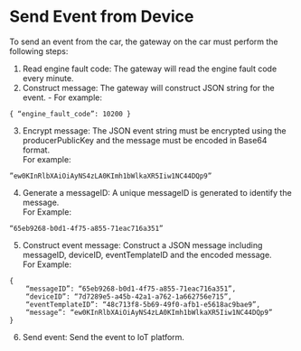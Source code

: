 # Send Event from Device
To send an event from the car, the gateway on the car must perform the following steps:
1. Read engine fault code: The gateway will read the engine fault code every minute.
2. Construct message: The gateway will construct JSON string for the event. -
For example:
```
{ “engine_fault_code”: 10200 }
```
3. Encrypt message: The JSON event string must be encrypted using the producerPublicKey and the message must be encoded in Base64 format.  
For example:
```
”ew0KInRlbXAiOiAyNS4zLA0KImh1bWlkaXR5Iiw1NC44DQp9”
```
4. Generate a messageID: A unique messageID is generated to identify the message.        
For Example:
```
“65eb9268-b0d1-4f75-a855-71eac716a351”
```
5. Construct event message: Construct a JSON message including messageID, deviceID, eventTemplateID and the encoded message.          
For Example:
```
{
    “messageID”: “65eb9268-b0d1-4f75-a855-71eac716a351”,
    “deviceID”: “7d7289e5-a45b-42a1-a762-1a662756e715”,
    “eventTemplateID”: “48c713f8-5b69-49f0-afb1-e5618ac9bae9”,
    “message”: “ew0KInRlbXAiOiAyNS4zLA0KImh1bWlkaXR5Iiw1NC44DQp9”
}
```
6. Send event: Send the event to IoT platform.